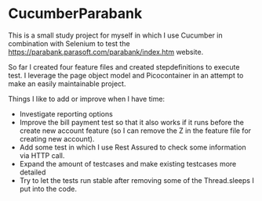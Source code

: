 # CucumberParabank

This is a small study project for myself in which I use Cucumber in combination with Selenium to test the https://parabank.parasoft.com/parabank/index.htm website.

So far I created four feature files and created stepdefinitions to execute test. I leverage the page object model and Picocontainer in an attempt to make an easily maintainable project.

Things I like to add or improve when I have time:
* Investigate reporting options
* Improve the bill payment test so that it also works if it runs before the create new account feature (so I can remove the Z in the feature file for creating new account).
* Add some test in which I use Rest Assured to check some information via HTTP call.
* Expand the amount of testcases and make existing testcases more detailed
* Try to let the tests run stable after removing some of the Thread.sleeps I put into the code.
